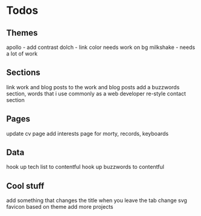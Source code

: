 # Todos

## Themes

apollo - add contrast
dolch - link color needs work on bg
milkshake - needs a lot of work

## Sections

link work and blog posts to the work and blog posts
add a buzzwords section, words that i use commonly as a web developer
re-style contact section

## Pages

update cv page
add interests page for morty, records, keyboards

## Data

<!-- hook up homepage brags to contentful -->
hook up tech list to contentful
hook up buzzwords to contentful

## Cool stuff

add something that changes the title when you leave the tab
change svg favicon based on theme
add more projects


<!-- 
    <li class="text-lg mb-6 flex flex-row items-center">
      <svg
        width="24"
        height="24"
        viewBox="0 0 24 24"
        fill="none"
        class="mr-4 hover:text-theme-link transition-colors duration-75 flex-shrink-0"
        xmlns="http://www.w3.org/2000/svg"
      >
        <path d="M13 14H11V16H13V14Z" fill="currentColor" />
        <path
          fill-rule="evenodd"
          clip-rule="evenodd"
          d="M8 7C8 5.89543 8.89543 5 10 5H14C15.1046 5 16 5.89543 16 7V17C16 18.1046 15.1046 19 14 19H10C8.89543 19 8 18.1046 8 17V7ZM10 7H14V17H10V7Z"
          fill="currentColor"
        />
        <path d="M18 9H20V15H18V9Z" fill="currentColor" />
        <path d="M0 14H2V10H0V14Z" fill="currentColor" />
        <path d="M6 15H4V9H6V15Z" fill="currentColor" />
        <path d="M24 10H22V14H24V10Z" fill="currentColor" />
      </svg>
    </li>
    <li class="text-lg mb-6 flex flex-row items-center">
      <svg
        width="24"
        height="24"
        viewBox="0 0 24 24"
        fill="none"
        class="mr-4 hover:text-theme-link transition-colors duration-75 flex-shrink-0"
        xmlns="http://www.w3.org/2000/svg"
      >
        <path d="M7 18H17V16H7V18Z" fill="currentColor" />
        <path d="M17 14H7V12H17V14Z" fill="currentColor" />
        <path d="M7 10H11V8H7V10Z" fill="currentColor" />
        <path
          fill-rule="evenodd"
          clip-rule="evenodd"
          d="M6 2C4.34315 2 3 3.34315 3 5V19C3 20.6569 4.34315 22 6 22H18C19.6569 22 21 20.6569 21 19V9C21 5.13401 17.866 2 14 2H6ZM6 4H13V9H19V19C19 19.5523 18.5523 20 18 20H6C5.44772 20 5 19.5523 5 19V5C5 4.44772 5.44772 4 6 4ZM15 4.10002C16.6113 4.4271 17.9413 5.52906 18.584 7H15V4.10002Z"
          fill="currentColor"
        />
      </svg>
    </li>
    <li class="text-lg mb-6 flex flex-row items-center">
      <svg
        width="24"
        height="24"
        viewBox="0 0 24 24"
        fill="none"
        class="mr-4 hover:text-theme-link transition-colors duration-75 flex-shrink-0"
        xmlns="http://www.w3.org/2000/svg"
      >
        <path
          fill-rule="evenodd"
          clip-rule="evenodd"
          d="M11 19V22H13V19H14C16.2091 19 18 17.2091 18 15C18 12.7909 16.2091 11 14 11H13V7H15V9H17V5H13V2H11V5H10C7.79086 5 6 6.79086 6 9C6 11.2091 7.79086 13 10 13H11V17H9V15H7V19H11ZM13 17H14C15.1046 17 16 16.1046 16 15C16 13.8954 15.1046 13 14 13H13V17ZM11 11V7H10C8.89543 7 8 7.89543 8 9C8 10.1046 8.89543 11 10 11H11Z"
          fill="currentColor"
        />
      </svg>
    </li>
    <li class="text-lg mb-6 flex flex-row items-center">
      <svg
        width="24"
        height="24"
        viewBox="0 0 24 24"
        fill="none"
        class="mr-4 hover:text-theme-link transition-colors duration-75 flex-shrink-0"
        xmlns="http://www.w3.org/2000/svg"
      >
        <path
          d="M9 3C7.89543 3 7 3.89543 7 5C7 5.74028 7.4022 6.38663 8 6.73244V17.2676C7.4022 17.6134 7 18.2597 7 19C7 20.1046 7.89543 21 9 21C9.74028 21 10.3866 20.5978 10.7324 20H11.9585C14.1676 20 15.9585 18.2091 15.9585 16V14.7324C16.5563 14.3866 16.9585 13.7403 16.9585 13C16.9585 11.8954 16.0631 11 14.9585 11C13.8539 11 12.9585 11.8954 12.9585 13C12.9585 13.7403 13.3607 14.3866 13.9585 14.7324V16C13.9585 17.1046 13.0631 18 11.9585 18H10.7324C10.5568 17.6964 10.3036 17.4432 10 17.2676V6.73244C10.5978 6.38663 11 5.74028 11 5C11 3.89543 10.1046 3 9 3Z"
          fill="currentColor"
        />
      </svg>
    </li> -->
